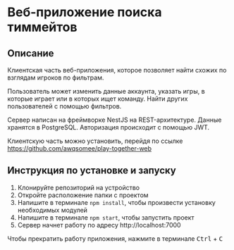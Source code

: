# Веб-приложение поиска тиммейтов

## Описание

Клиентская часть веб-приложения, которое позволяет найти схожих по взглядам игроков по фильтрам.

Пользователь может изменить данные аккаунта, указать игры, в которые играет или в которых ищет команду. Найти других пользователей с помощью фильтров.

Сервер написан на фреймворке NestJS на REST-архитектуре. Данные хранятся в PostgreSQL. Авторизация происходит с помощью JWT.

Клиентскую часть можно установить, перейдя по ссылке https://github.com/awqsomee/play-together-web

## Инструкция по установке и запуску
1. Клонируйте репозиторий на устройство
2. Откройте расположение папки с проектом
3. Напишите в терминале `npm install`, чтобы произвести установку необходимых модулей
4. Напишите в терминале `npm start`, чтобы запустить проект
5. Сервер начнет работу по адресу http://localhost:7000

Чтобы прекратить работу приложения, нажмите в терминале <kbd>Ctrl</kbd> + <kbd>C</kbd>
